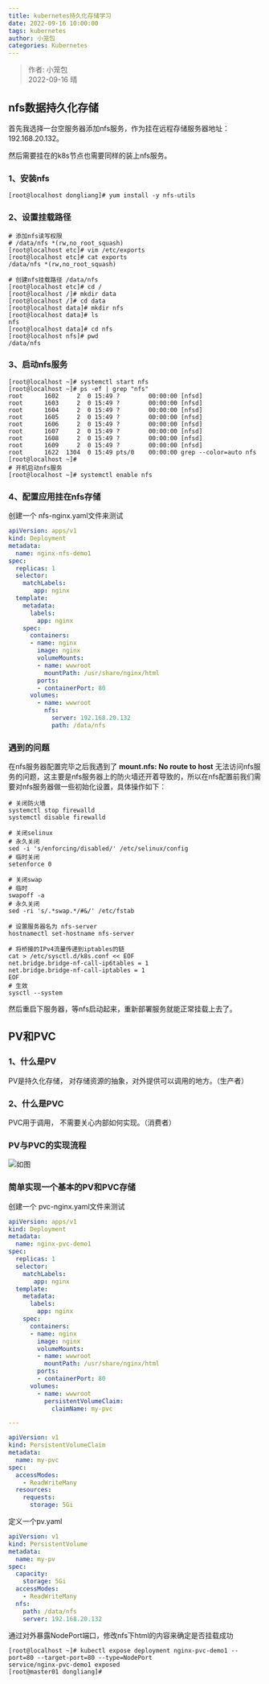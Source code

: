 ```yaml
---
title: kubernetes持久化存储学习
date: 2022-09-16 10:00:00
tags: kubernetes
author: 小笼包
categories: Kubernetes
---
```


> 作者: 小笼包  
> 2022-09-16 晴

## nfs数据持久化存储

首先我选择一台空服务器添加nfs服务，作为挂在远程存储服务器地址：192.168.20.132。

然后需要挂在的k8s节点也需要同样的装上nfs服务。

### 1、安装nfs

```shell
[root@localhost dongliang]# yum install -y nfs-utils
```

<!-- more -->

### 2、设置挂载路径

```shell
# 添加nfs读写权限
# /data/nfs *(rw,no_root_squash)
[root@localhost etc]# vim /etc/exports
[root@localhost etc]# cat exports
/data/nfs *(rw,no_root_squash)

# 创建nfs挂载路径 /data/nfs
[root@localhost etc]# cd /
[root@localhost /]# mkdir data
[root@localhost /]# cd data
[root@localhost data]# mkdir nfs
[root@localhost data]# ls
nfs
[root@localhost data]# cd nfs
[root@localhost nfs]# pwd
/data/nfs
```

### 3、启动nfs服务

```shell
[root@localhost ~]# systemctl start nfs
[root@localhost ~]# ps -ef | grep "nfs"
root      1602     2  0 15:49 ?        00:00:00 [nfsd]
root      1603     2  0 15:49 ?        00:00:00 [nfsd]
root      1604     2  0 15:49 ?        00:00:00 [nfsd]
root      1605     2  0 15:49 ?        00:00:00 [nfsd]
root      1606     2  0 15:49 ?        00:00:00 [nfsd]
root      1607     2  0 15:49 ?        00:00:00 [nfsd]
root      1608     2  0 15:49 ?        00:00:00 [nfsd]
root      1609     2  0 15:49 ?        00:00:00 [nfsd]
root      1622  1304  0 15:49 pts/0    00:00:00 grep --color=auto nfs
[root@localhost ~]# 
# 开机启动nfs服务
[root@localhost ~]# systemctl enable nfs
```

### 4、配置应用挂在nfs存储

创建一个 nfs-nginx.yaml文件来测试

```yaml
apiVersion: apps/v1
kind: Deployment
metadata:
  name: nginx-nfs-demo1
spec:
  replicas: 1
  selector:
    matchLabels:
       app: nginx
  template:
    metadata:
      labels:
        app: nginx
    spec:
      containers:
      - name: nginx
        image: nginx
        volumeMounts:
        - name: wwwroot
          mountPath: /usr/share/nginx/html
        ports:
        - containerPort: 80
      volumes:
        - name: wwwroot
          nfs:
            server: 192.168.20.132
            path: /data/nfs
```

### 遇到的问题

在nfs服务器配置完毕之后我遇到了 **mount.nfs: No route to host** 无法访问nfs服务的问题，这主要是nfs服务器上的防火墙还开着导致的，所以在nfs配置前我们需要对nfs服务器做一些初始化设置，具体操作如下：

```shell
# 关闭防火墙
systemctl stop firewalld
systemctl disable firewalld

# 关闭selinux
# 永久关闭
sed -i 's/enforcing/disabled/' /etc/selinux/config  
# 临时关闭
setenforce 0  

# 关闭swap
# 临时
swapoff -a 
# 永久关闭
sed -ri 's/.*swap.*/#&/' /etc/fstab

# 设置服务器名为 nfs-server
hostnamectl set-hostname nfs-server

# 将桥接的IPv4流量传递到iptables的链
cat > /etc/sysctl.d/k8s.conf << EOF
net.bridge.bridge-nf-call-ip6tables = 1
net.bridge.bridge-nf-call-iptables = 1
EOF
# 生效
sysctl --system  
```

然后重启下服务器，等nfs启动起来，重新部署服务就能正常挂载上去了。

## PV和PVC

### 1、什么是PV

PV是持久化存储， 对存储资源的抽象，对外提供可以调用的地方。（生产者）

### 2、什么是PVC

 PVC用于调用， 不需要关心内部如何实现。（消费者）

### PV与PVC的实现流程

![如图](./diagram/k8s-pv%26pvc.dio)

### 简单实现一个基本的PV和PVC存储

创建一个 pvc-nginx.yaml文件来测试

```yaml
apiVersion: apps/v1
kind: Deployment
metadata:
  name: nginx-pvc-demo1
spec:
  replicas: 1
  selector:
    matchLabels:
       app: nginx
  template:
    metadata:
      labels:
        app: nginx
    spec:
      containers:
      - name: nginx
        image: nginx
        volumeMounts:
        - name: wwwroot
          mountPath: /usr/share/nginx/html
        ports:
        - containerPort: 80
      volumes:
        - name: wwwroot
          persistentVolumeClaim:
            claimName: my-pvc

---

apiVersion: v1
kind: PersistentVolumeClaim
metadata:
  name: my-pvc
spec:
  accessModes:
    - ReadWriteMany
  resources:
    requests:
      storage: 5Gi
```

定义一个pv.yaml

```yaml
apiVersion: v1
kind: PersistentVolume
metadata:
  name: my-pv
spec:
  capacity:
    storage: 5Gi
  accessModes:
    - ReadWriteMany
  nfs:
    path: /data/nfs
    server: 192.168.20.132
```

通过对外暴露NodePort端口，修改nfs下html的内容来确定是否挂载成功

```shell
[root@localhost ~]# kubectl expose deployment nginx-pvc-demo1 --port=80 --target-port=80 --type=NodePort
service/nginx-pvc-demo1 exposed
[root@master01 dongliang]#
```
